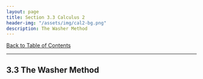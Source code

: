 ```yaml
---
layout: page
title: Section 3.3 Calculus 2
header-img: "/assets/img/cal2-bg.png"
description: The Washer Method
---
```


[Back to Table of Contents](../..)

---

## 3.3 The Washer Method
